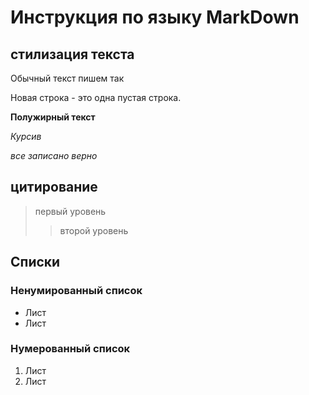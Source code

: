 # Инструкция по языку MarkDown

## стилизация текста
Обычный текст пишем так

Новая строка - это одна пустая строка.

**Полужирный текст**

*Курсив*

*все записано верно*
## цитирование
> первый уровень
>> второй уровень

## Списки
### Ненумированный список
* Лист
* Лист
### Нумерованный список
1. Лист
2. Лист

